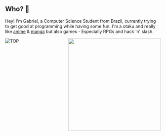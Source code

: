 ## Who? 👋

Hey! I'm Gabriel, a Computer Science Student from Brazil, currently trying to get good at programming while having some fun. I'm a otaku and really like [anime](https://myanimelist.net/animelist/gabrigode) & [manga](https://myanimelist.net/mangalist/gabrigode) but also games - Especially RPGs and hack 'n' slash.

<img align="right" src="https://emoji.gg/assets/emoji/6375_dancing_neko.gif" width="300">

![TOP](https://github-readme-stats.vercel.app/api/top-langs/?username=gabrigode&layout=compact)
